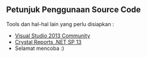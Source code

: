 ## Petunjuk Penggunaan Source Code

Tools dan hal-hal lain yang perlu disiapkan :

* [Visual Studio 2013 Community](http://www.visualstudio.com/en-us/downloads/download-visual-studio-vs#d-community)
* [Crystal Reports .NET SP 13](http://downloads.businessobjects.com/akdlm/cr4vs2010/CRforVS_13_0_13.exe)
* Selamat mencoba :)